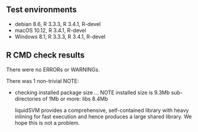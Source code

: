 ## Test environments
* debian 8.6, R 3.3.3, R 3.4.1, R-devel
* macOS 10.12, R 3.4.1, R-devel
* Windows 8.1, R 3.3.3, R 3.4.1, R-devel

## R CMD check results
There were no ERRORs or WARNINGs. 

There was 1 non-trivial NOTE:

* checking installed package size ... NOTE
  installed size is  9.3Mb
  sub-directories of 1Mb or more:
    libs   8.4Mb

  liquidSVM provides a comprehensive, self-contained library
  with heavy inlining for fast execution and hence produces
  a large shared library. We hope this is not a problem.
